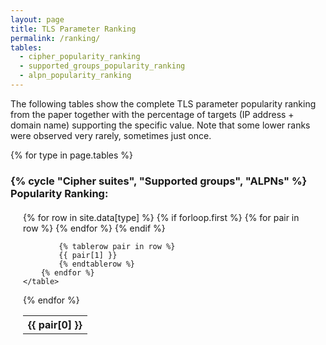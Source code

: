 ```yaml
---
layout: page
title: TLS Parameter Ranking
permalink: /ranking/
tables:
  - cipher_popularity_ranking
  - supported_groups_popularity_ranking
  - alpn_popularity_ranking
---
```



<style type="text/css">
    .tableContainer {
        height: 350px;
        overflow: scroll;
        margin: 20px;
    }

    .table {
        position: sticky;
        top: 0;
        width: 100%;
    }

</style>

The following tables show the complete TLS parameter popularity ranking from the paper together with the percentage of targets (IP address + domain name) supporting the specific value.
Note that some lower ranks were observed very rarely, sometimes just once.

{% for type in page.tables %}

### {% cycle "Cipher suites", "Supported groups", "ALPNs" %} Popularity Ranking:

<div class="tableContainer">
    <table class="table">
        {% for row in site.data[type] %}
            {% if forloop.first %}
            <tr>
            {% for pair in row %}
                <th>{{ pair[0] }}</th>
            {% endfor %}
            </tr>
            {% endif %}

            {% tablerow pair in row %}
            {{ pair[1] }}
            {% endtablerow %}
        {% endfor %}
    </table>
</div>

{% endfor %}





